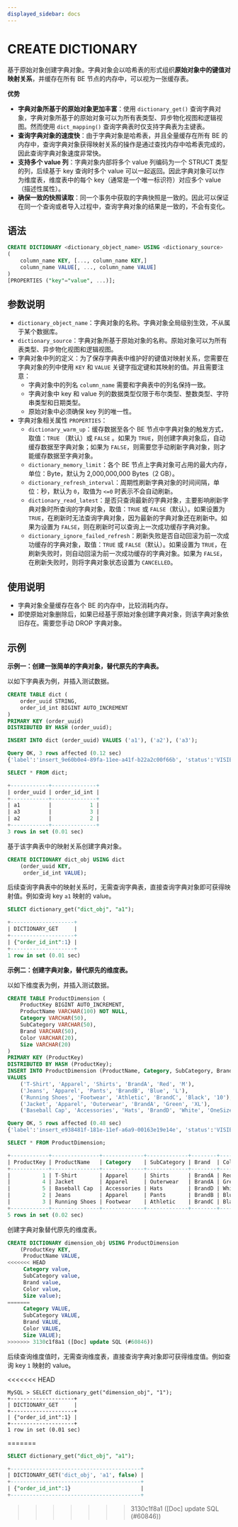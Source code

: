 ```yaml
---
displayed_sidebar: docs
---
```


# CREATE  DICTIONARY



基于原始对象创建字典对象。字典对象会以哈希表的形式组织**原始对象中的键值对映射关系**，并缓存在所有 BE 节点的内存中，可以视为一张缓存表。

**优势**

- **字典对象所基于的原始对象更加丰富**：使用 `dictionary_get()` 查询字典对象，字典对象所基于的原始对象可以为所有表类型、异步物化视图和逻辑视图。然而使用 `dict_mapping()` 查询字典表时仅支持字典表为主键表。
- **查询字典对象的速度快**：由于字典对象是哈希表，并且全量缓存在所有 BE 的内存中，查询字典对象获得映射关系的操作是通过查找内存中哈希表完成的，因此查询字典对象速度非常快。
- **支持多个 value 列**：字典对象内部将多个 value 列编码为一个 STRUCT 类型的列，后续基于 key 查询时多个 value  可以一起返回。因此字典对象可以作为维度表，维度表中的每个 key（通常是一个唯一标识符）对应多个 value（描述性属性）。
- **确保一致的快照读取**：同一个事务中获取的字典快照是一致的。因此可以保证在同一个查询或者导入过程中，查询字典对象的结果是一致的，不会有变化。

## 语法

```SQL
CREATE DICTIONARY <dictionary_object_name> USING <dictionary_source>
(
    column_name KEY, [..., column_name KEY,]
    column_name VALUE[, ..., column_name VALUE]
)
[PROPERTIES ("key"="value", ...)];
```

## 参数说明

- `dictionary_object_name`：字典对象的名称。字典对象全局级别生效，不从属于某个数据库。
- `dictionary_source`：字典对象所基于原始对象的名称。原始对象可以为所有表类型、异步物化视图和逻辑视图。
- 字典对象中列的定义：为了保存字典表中维护好的键值对映射关系，您需要在字典对象的列中使用 `KEY` 和 `VALUE` 关键字指定键和其映射的值。并且需要注意：
  - 字典对象中的列名 `column_name` 需要和字典表中的列名保持一致。
  - 字典对象中 key 和 value 列的数据类型仅限于布尔类型、整数类型、字符串类型和日期类型。
  - 原始对象中必须确保 key 列的唯一性。
- 字典对象相关属性 `PROPERTIES`：
  - `dictionary_warm_up`：缓存数据至各个 BE 节点中字典对象的触发方式，取值：`TRUE` （默认）或 `FALSE` 。如果为 `TRUE`，则创建字典对象后，自动缓存数据至字典对象；如果为 `FALSE`，则需要您手动刷新字典对象，则才能缓存数据至字典对象。
  - `dictionary_memory_limit`：各个 BE 节点上字典对象可占用的最大内存，单位：Byte，默认为 2,000,000,000 Bytes（2 GB）。
  - `dictionary_refresh_interval`：周期性刷新字典对象的时间间隔，单位：秒，默认为 `0`，取值为 `<=0` 时表示不会自动刷新。
  - `dictionary_read_latest`：是否只查询最新的字典对象，主要影响刷新字典对象时所查询的字典对象，取值：`TRUE` 或 `FALSE`（默认）。如果设置为 `TRUE`，在刷新时无法查询字典对象，因为最新的字典对象还在刷新中。如果为设置为 `FALSE`，则在刷新时可以查询上一次成功缓存字典对象。
  - `dictionary_ignore_failed_refresh`：刷新失败是否自动回滚为前一次成功缓存的字典对象，取值：`TRUE` 或 `FALSE`（默认）。如果设置为 `TRUE`，在刷新失败时，则自动回滚为前一次成功缓存的字典对象。如果为 `FALSE`，在刷新失败时，则将字典对象状态设置为 `CANCELLED`。

## 使用说明

- 字典对象全量缓存在各个 BE 的内存中，比较消耗内存。
- 即使原始对象删除后，如果已经基于原始对象创建字典对象，则该字典对象依旧存在。需要您手动 DROP 字典对象。

## 示例

**示例一：创建一张简单的字典对象，替代原先的字典表。**

以如下字典表为例，并插入测试数据。

```sql
CREATE TABLE dict (
    order_uuid STRING,
    order_id_int BIGINT AUTO_INCREMENT 
)
PRIMARY KEY (order_uuid)
DISTRIBUTED BY HASH (order_uuid);
```

```sql
INSERT INTO dict (order_uuid) VALUES ('a1'), ('a2'), ('a3');
```

```sql
Query OK, 3 rows affected (0.12 sec)
{'label':'insert_9e60b0e4-89fa-11ee-a41f-b22a2c00f66b', 'status':'VISIBLE', 'txnId':'15029'}
```

```sql
SELECT * FROM dict;
```

```sql
+------------+--------------+
| order_uuid | order_id_int |
+------------+--------------+
| a1         |            1 |
| a3         |            3 |
| a2         |            2 |
+------------+--------------+
3 rows in set (0.01 sec)
```

基于该字典表中的映射关系创建字典对象。

```sql
CREATE DICTIONARY dict_obj USING dict
    (order_uuid KEY,
     order_id_int VALUE);
```

后续查询字典表中的映射关系时，无需查询字典表，直接查询字典对象即可获得映射值。例如查询 key  `a1` 映射的 value。

```sql
SELECT dictionary_get("dict_obj", "a1");
```

```sql
+--------------------+
| DICTIONARY_GET     |
+--------------------+
| {"order_id_int":1} |
+--------------------+
1 row in set (0.01 sec)
```

**示例二：创建字典对象，替代原先的维度表。**

以如下维度表为例，并插入测试数据。

```sql
CREATE TABLE ProductDimension (
    ProductKey BIGINT AUTO_INCREMENT,
    ProductName VARCHAR(100) NOT NULL,
    Category VARCHAR(50),
    SubCategory VARCHAR(50),
    Brand VARCHAR(50),
    Color VARCHAR(20),
    Size VARCHAR(20)
)
PRIMARY KEY (ProductKey)
DISTRIBUTED BY HASH (ProductKey);
INSERT INTO ProductDimension (ProductName, Category, SubCategory, Brand, Color, Size)
VALUES
    ('T-Shirt', 'Apparel', 'Shirts', 'BrandA', 'Red', 'M'),
    ('Jeans', 'Apparel', 'Pants', 'BrandB', 'Blue', 'L'),
    ('Running Shoes', 'Footwear', 'Athletic', 'BrandC', 'Black', '10'),
    ('Jacket', 'Apparel', 'Outerwear', 'BrandA', 'Green', 'XL'),
    ('Baseball Cap', 'Accessories', 'Hats', 'BrandD', 'White', 'OneSize');
```

```sql
Query OK, 5 rows affected (0.48 sec)
{'label':'insert_e938481f-181e-11ef-a6a9-00163e19e14e', 'status':'VISIBLE', 'txnId':'50'}
```

```sql
SELECT * FROM ProductDimension;
```

```sql
+------------+---------------+-------------+-------------+--------+-------+---------+
| ProductKey | ProductName   | Category    | SubCategory | Brand  | Color | Size    |
+------------+---------------+-------------+-------------+--------+-------+---------+
|          1 | T-Shirt       | Apparel     | Shirts      | BrandA | Red   | M       |
|          4 | Jacket        | Apparel     | Outerwear   | BrandA | Green | XL      |
|          5 | Baseball Cap  | Accessories | Hats        | BrandD | White | OneSize |
|          2 | Jeans         | Apparel     | Pants       | BrandB | Blue  | L       |
|          3 | Running Shoes | Footwear    | Athletic    | BrandC | Black | 10      |
+------------+---------------+-------------+-------------+--------+-------+---------+
5 rows in set (0.02 sec)
```

创建字典对象替代原先的维度表。 

```sql
CREATE DICTIONARY dimension_obj USING ProductDimension 
    (ProductKey KEY,
     ProductName VALUE,
<<<<<<< HEAD
     Category value,
     SubCategory value,
     Brand value,
     Color value,
     Size value);
=======
     Category VALUE,
     SubCategory VALUE,
     Brand VALUE,
     Color VALUE,
     Size VALUE);
>>>>>>> 3130c1f8a1 ([Doc] update SQL (#60846))
```

后续查询维度值时，无需查询维度表，直接查询字典对象即可获得维度值。例如查询 key  `1` 映射的 value。

<<<<<<< HEAD
```Plain
MySQL > SELECT dictionary_get("dimension_obj", "1");
+--------------------+
| DICTIONARY_GET     |
+--------------------+
| {"order_id_int":1} |
+--------------------+
1 row in set (0.01 sec)
```
=======
```sql
SELECT dictionary_get("dict_obj", "a1");
```

```sql
+-----------------------------------------+
| DICTIONARY_GET('dict_obj', 'a1', false) |
+-----------------------------------------+
| {"order_id_int":1}                      |
+-----------------------------------------+
```
>>>>>>> 3130c1f8a1 ([Doc] update SQL (#60846))
